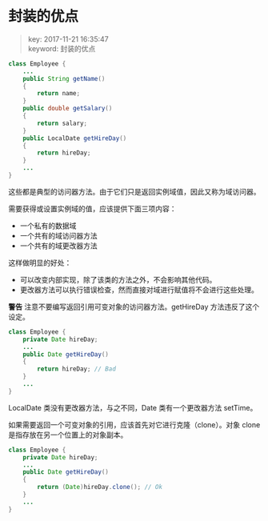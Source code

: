 # 封装的优点
>key: 2017-11-21 16:35:47  
>keyword: 封装的优点  

```java
class Employee {
    ...
    public String getName()
    {
        return name;
    }
    public double getSalary()
    {
        return salary;
    }
    public LocalDate getHireDay()
    {
        return hireDay;
    }
    ...
}
```

这些都是典型的访问器方法。由于它们只是返回实例域值，因此又称为域访问器。

需要获得或设置实例域的值，应该提供下面三项内容：
* 一个私有的数据域
* 一个共有的域访问器方法
* 一个共有的域更改器方法

这样做明显的好处：
* 可以改变内部实现，除了该类的方法之外，不会影响其他代码。
* 更改器方法可以执行错误检查，然而直接对域进行赋值将不会进行这些处理。

**警告** 注意不要编写返回引用可变对象的访问器方法。getHireDay 方法违反了这个设定。
```java
class Employee {
    private Date hireDay;
    ...
    public Date getHireDay()
    {
        return hireDay; // Bad
    }
    ...
}
```
LocalDate 类没有更改器方法，与之不同，Date 类有一个更改器方法 setTime。

如果需要返回一个可变对象的引用，应该首先对它进行克隆（clone）。对象 clone 是指存放在另一个位置上的对象副本。
```java
class Employee {
    private Date hireDay;
    ...
    public Date getHireDay()
    {
        return (Date)hireDay.clone(); // Ok
    }
    ...
}
```